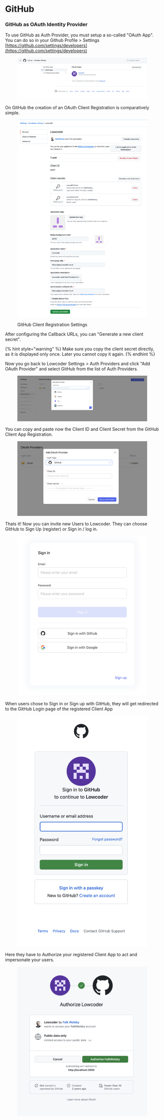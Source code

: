# GitHub

### GitHub as OAuth Identity Provider

To use GitHub as Auth Provider, you must setup a so-called "OAuth App". You can do so in your Github Profile > Settings [https://github.com/settings/developers](https://github.com/settings/developers)

<figure><img src="../../.gitbook/assets/Github OAuth Apps.png" alt=""><figcaption></figcaption></figure>

On GitHub the creation of an OAuth Client Registration is comparatively simple.

<figure><img src="../../.gitbook/assets/Github Client OAuth Settings.png" alt=""><figcaption><p>GitHub Client Registration Settings</p></figcaption></figure>

After configuring the Callback URLs, you can "Generate a new client secret".&#x20;

{% hint style="warning" %}
Make sure you copy the client secret directly, as it is displayed only once. Later you cannot copy it again.
{% endhint %}

Now you go back to Lowcoder Settings > Auth Providers and click "Add OAuth Provider" and select GitHub from the list of Auth Providers.

<figure><img src="../../.gitbook/assets/OAuth Add Provider.png" alt=""><figcaption></figcaption></figure>

You can copy and paste now the Client ID and Client Secret from the GitHub Client App Registration.

<figure><img src="../../.gitbook/assets/GitHub setup Auth Client.png" alt=""><figcaption></figcaption></figure>

Thats it! Now you can invite new Users to Lowcoder. They can choose GitHub to Sign Up (register) or Sign in / log in.

<figure><img src="../../.gitbook/assets/OAuth Register with Invite Link (1).png" alt=""><figcaption></figcaption></figure>

When users chose to Sign in or Sign up with GitHub, they will get redirected to the GitHub Login page of the registered Client App

<figure><img src="../../.gitbook/assets/Github OAuth Login.png" alt=""><figcaption></figcaption></figure>

Here they have to Authorize your registered Client App to act and impersonate your users.

<figure><img src="../../.gitbook/assets/Github OAuth Authorize.png" alt=""><figcaption></figcaption></figure>
